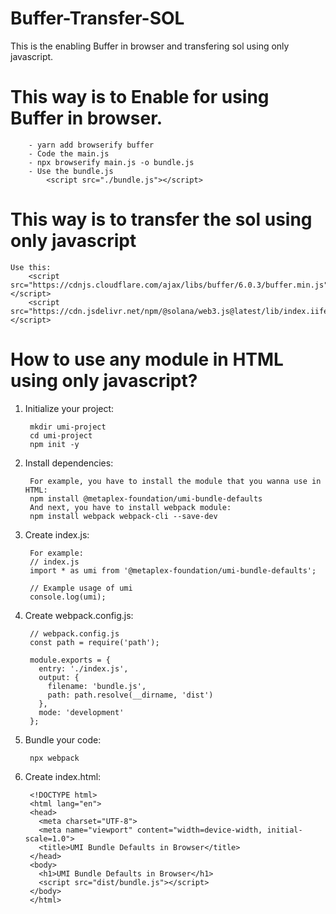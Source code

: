 # Buffer-Transfer-SOL
This is the enabling Buffer in browser and transfering sol using only javascript.

# This way is to Enable for using Buffer in browser.
        - yarn add browserify buffer
        - Code the main.js
        - npx browserify main.js -o bundle.js
        - Use the bundle.js
            <script src="./bundle.js"></script>
        
# This way is to transfer the sol using only javascript
    Use this:
        <script src="https://cdnjs.cloudflare.com/ajax/libs/buffer/6.0.3/buffer.min.js"></script>
        <script src="https://cdn.jsdelivr.net/npm/@solana/web3.js@latest/lib/index.iife.min.js"></script>

# How to use any module in HTML using only javascript?
1. Initialize your project:

        mkdir umi-project
        cd umi-project
        npm init -y

2. Install dependencies:

        For example, you have to install the module that you wanna use in HTML:
        npm install @metaplex-foundation/umi-bundle-defaults
        And next, you have to install webpack module:
        npm install webpack webpack-cli --save-dev

3. Create index.js:
        
        For example:
        // index.js
        import * as umi from '@metaplex-foundation/umi-bundle-defaults';
        
        // Example usage of umi
        console.log(umi);

4. Create webpack.config.js:

        // webpack.config.js
        const path = require('path');
        
        module.exports = {
          entry: './index.js',
          output: {
            filename: 'bundle.js',
            path: path.resolve(__dirname, 'dist')
          },
          mode: 'development'
        };

6. Bundle your code:

        npx webpack

5. Create index.html:
   
        <!DOCTYPE html>
        <html lang="en">
        <head>
          <meta charset="UTF-8">
          <meta name="viewport" content="width=device-width, initial-scale=1.0">
          <title>UMI Bundle Defaults in Browser</title>
        </head>
        <body>
          <h1>UMI Bundle Defaults in Browser</h1>
          <script src="dist/bundle.js"></script>
        </body>
        </html>
